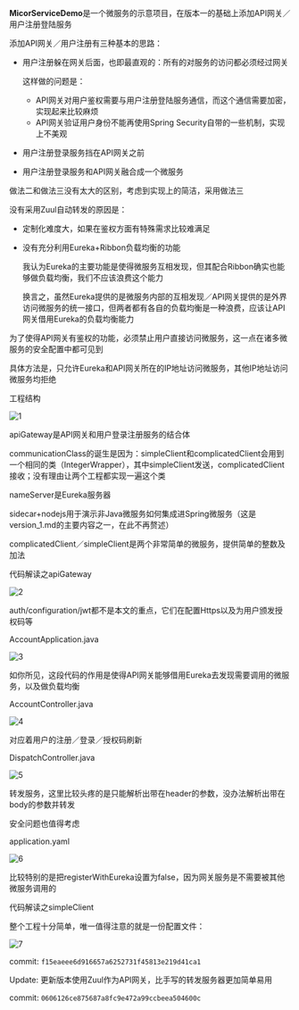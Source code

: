**MicorServiceDemo**是一个微服务的示意项目，在版本一的基础上添加API网关／用户注册登陆服务

添加API网关／用户注册有三种基本的思路：

+ 用户注册躲在网关后面，也即最直观的：所有的对服务的访问都必须经过网关

  这样做的问题是：

  + API网关对用户鉴权需要与用户注册登陆服务通信，而这个通信需要加密，实现起来比较麻烦
  + API网关验证用户身份不能再使用Spring Security自带的一些机制，实现上不美观

+ 用户注册登录服务挡在API网关之前

+ 用户注册登录服务和API网关融合成一个微服务

做法二和做法三没有太大的区别，考虑到实现上的简洁，采用做法三

没有采用Zuul自动转发的原因是：

+ 定制化难度大，如果在鉴权方面有特殊需求比较难满足

+ 没有充分利用Eureka+Ribbon负载均衡的功能

  我认为Eureka的主要功能是使得微服务互相发现，但其配合Ribbon确实也能够做负载均衡，我们不应该浪费这个能力

  换言之，虽然Eureka提供的是微服务内部的互相发现／API网关提供的是外界访问微服务的统一接口，但两者都有各自的负载均衡是一种浪费，应该让API网关借用Eureka的负载均衡能力

为了使得API网关有鉴权的功能，必须禁止用户直接访问微服务，这一点在诸多微服务的安全配置中都可见到

具体方法是，只允许Eureka和API网关所在的IP地址访问微服务，其他IP地址访问微服务均拒绝



工程结构

![1](1.jpg)

apiGateway是API网关和用户登录注册服务的结合体

communicationClass的诞生是因为：simpleClient和complicatedClient会用到一个相同的类（IntegerWrapper），其中simpleClient发送，complicatedClient接收；没有理由让两个工程都实现一遍这个类

nameServer是Eureka服务器

sidecar+nodejs用于演示非Java微服务如何集成进Spring微服务（这是version_1.md的主要内容之一，在此不再赘述）

complicatedClient／simpleClient是两个非常简单的微服务，提供简单的整数及加法



代码解读之apiGateway

![2](2.jpg)

auth/configuration/jwt都不是本文的重点，它们在配置Https以及为用户颁发授权码等

AccountApplication.java

![3](3.jpg)

如你所见，这段代码的作用是使得API网关能够借用Eureka去发现需要调用的微服务，以及做负载均衡

AccountController.java

![4](4.jpg)

对应着用户的注册／登录／授权码刷新

DispatchController.java

![5](5.jpg)

转发服务，这里比较头疼的是只能解析出带在header的参数，没办法解析出带在body的参数并转发

安全问题也值得考虑

application.yaml

![6](6.jpg)

比较特别的是把registerWithEureka设置为false，因为网关服务是不需要被其他微服务调用的



代码解读之simpleClient

整个工程十分简单，唯一值得注意的就是一份配置文件：

![7](7.jpg)



commit: `f15eaeee6d916657a6252731f45813e219d41ca1`


Update: 更新版本使用Zuul作为API网关，比手写的转发服务器更加简单易用

commit: `0606126ce875687a8fc9e472a99ccbeea504600c`
